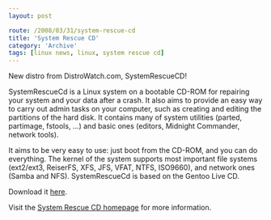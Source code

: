 ```yaml
---
layout: post

route: /2008/03/31/system-rescue-cd
title: 'System Rescue CD'
category: 'Archive'
tags: [linux news, linux, system rescue cd]
---
```


New distro from DistroWatch.com, SystemRescueCD!

SystemRescueCd is a Linux system on a bootable CD-ROM for repairing your system
and your data after a crash. It also aims to provide an easy way to carry out
admin tasks on your computer, such as creating and editing the partitions of the
hard disk. It contains many of system utilities (parted, partimage, fstools,
...) and basic ones (editors, Midnight Commander, network tools).

It aims to be very easy to use: just boot from the CD-ROM, and you can do
everything. The kernel of the system supports most important file systems
(ext2/ext3, ReiserFS, XFS, JFS, VFAT, NTFS, ISO9660), and network ones (Samba
and NFS). SystemRescueCd is based on the Gentoo Live CD.

Download it
[here](http://www.sysresccd.org/download.en.php).

Visit the
<a class="ph" target="_blank" rel="noopener noreferrer" href="http://www.sysresccd.org/">System
Rescue CD homepage</a> for more information.
